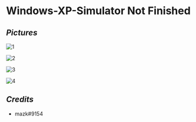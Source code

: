 # Windows-XP-Simulator Not Finished

## ***Pictures***

![1](https://cdn.discordapp.com/attachments/897923662068461678/898213250871738399/unknown.png) 

![2](https://cdn.discordapp.com/attachments/897923662068461678/898213234706894929/unknown.png) 

![3](https://cdn.discordapp.com/attachments/897923662068461678/898213284816248842/unknown.png)

![4](https://cdn.discordapp.com/attachments/897923662068461678/898213384544206858/unknown.png)

## ***Credits***

- mazk#9154
